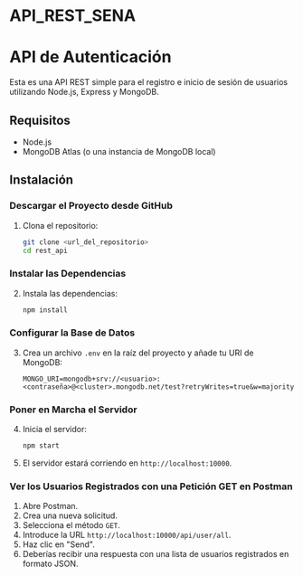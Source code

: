 ﻿# API_REST_SENA

# API de Autenticación

Esta es una API REST simple para el registro e inicio de sesión de usuarios utilizando Node.js, Express y MongoDB.

## Requisitos

- Node.js
- MongoDB Atlas (o una instancia de MongoDB local)

## Instalación

### Descargar el Proyecto desde GitHub

1. Clona el repositorio:

   ```sh
   git clone <url_del_repositorio>
   cd rest_api
   ```

### Instalar las Dependencias

2. Instala las dependencias:

   ```sh
   npm install
   ```

### Configurar la Base de Datos

3. Crea un archivo `.env` en la raíz del proyecto y añade tu URI de MongoDB:

   ```
   MONGO_URI=mongodb+srv://<usuario>:<contraseña>@<cluster>.mongodb.net/test?retryWrites=true&w=majority
   ```

### Poner en Marcha el Servidor

4. Inicia el servidor:

   ```sh
   npm start
   ```

5. El servidor estará corriendo en `http://localhost:10000`.

### Ver los Usuarios Registrados con una Petición GET en Postman

1. Abre Postman.
2. Crea una nueva solicitud.
3. Selecciona el método `GET`.
4. Introduce la URL `http://localhost:10000/api/user/all`.
5. Haz clic en "Send".
6. Deberías recibir una respuesta con una lista de usuarios registrados en formato JSON.
